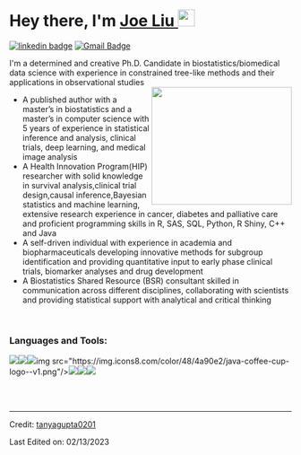 <h1>Hey there, I'm <a  href="https://github.com/yzliu1995">Joe Liu </a> <img  src="https://biostat.wiscweb.wisc.edu/wp-content/uploads/sites/1008/2020/10/Joe-Liu-600x400.png" width="30px"></h1>

[![linkedin badge](https://img.shields.io/badge/tanyagupta0201-30302f?style=flat&logo=linkedin)](www.linkedin.com/in/yingzhouliu)
[![Gmail Badge](https://img.shields.io/badge/tanyagupta.pg@gmail.com-30302f?style=flat&logo=Gmail&logoColor=red)](mailto:yingzhou6666@gmail.com)

I'm a determined and creative Ph.D. Candidate in biostatistics/biomedical data science with experience in constrained tree-like methods and their applications in observational studies <br>
<img align='right' src="http://cdn.lowgif.com/small/9cb12f51dffbaaa6-character-typing-by-vincent-mokuenko-dribbble.gif" width="250" height="210">

- A published author with a master’s in biostatistics and a master’s in computer science with 5 years of experience in statistical inference and analysis, clinical trials, deep learning, and medical image analysis
- A Health Innovation Program(HIP) researcher with solid knowledge in survival analysis,clinical trial design,causal inference,Bayesian statistics and machine learning, extensive research experience in cancer, diabetes and palliative care and proficient programming skills in R, SAS, SQL, Python, R Shiny, C++ and Java
- A self-driven individual with experience in academia and biopharmaceuticals developing innovative methods for subgroup identification and providing quantitative input to early phase clinical trials, biomarker analyses and drug development
- A Biostatistics Shared Resource (BSR) consultant skilled in communication across different disciplines, collaborating with scientists and providing statistical support with analytical and critical thinking
<br>

<h3 align="left">Languages and Tools:</h3>
<p align="left"> <img src="https://icons8.com/icon/21227/registered-trademark"/><img src="https://img.icons8.com/color/48/4a90e2/python--v1.png"/><img src="https://img.icons8.com/color/48/4a90e2/c-plus-plus-logo.png"/>img src="https://img.icons8.com/color/48/4a90e2/java-coffee-cup-logo--v1.png"/><img src="https://img.icons8.com/color/48/4a90e2/visual-studio-code-2019.png"/><img src="https://img.icons8.com/color/48/4a90e2/git.png"/><img src="https://img.icons8.com/fluent/48/4a90e2/github.png"/> </p>

<br>
<br>

---

Credit: [tanyagupta0201](https://github.com/tanyagupta0201)

Last Edited on: 02/13/2023
